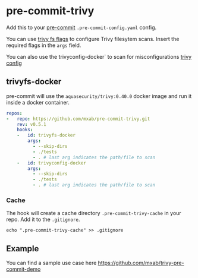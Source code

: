 # pre-commit-trivy

Add this to your [pre-commit](https://pre-commit.com/) `.pre-commit-config.yaml` config.

You can use [trivy fs flags](https://aquasecurity.github.io/trivy/v0.37/docs/target/filesystem/) to configure Trivy filesytem scans.
Insert the required flags in the `args` field.

You can also use the trivyconfig-docker` to scan for misconfigurations [trivy config](https://aquasecurity.github.io/trivy/v0.38/docs/misconfiguration/scanning/)

## trivyfs-docker
pre-commit will use the `aquasecurity/trivy:0.40.0` docker image and run it inside a docker container.

```yaml
repos:
-   repo: https://github.com/mxab/pre-commit-trivy.git
    rev: v0.5.1
    hooks:
    -   id: trivyfs-docker
        args:
          - --skip-dirs
          - ./tests
          - . # last arg indicates the path/file to scan
    -   id: trivyconfig-docker
        args:
          - --skip-dirs
          - ./tests
          - . # last arg indicates the path/file to scan
```
### Cache
The hook will create a cache directory `.pre-commit-trivy-cache` in your repo. Add it to the `.gitignore`.

```
echo ".pre-commit-trivy-cache" >> .gitignore
```

## Example

You can find a sample use case here https://github.com/mxab/trivy-pre-commit-demo
